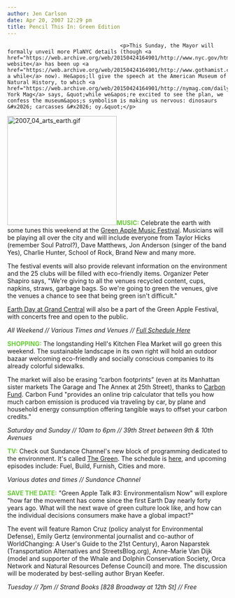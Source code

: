 ```yaml
---
author: Jen Carlson
date: Apr 20, 2007 12:29 pm
title: Pencil This In: Green Edition
---
```


	
										<p>This Sunday, the Mayor will formally unveil more PlaNYC details (though <a href="https://web.archive.org/web/20150424164901/http://www.nyc.gov/html/planyc2030/html/home/home.shtml">the website</a> has been up <a href="https://web.archive.org/web/20150424164901/http://www.gothamist.com/2006/12/12/map_of_the_day_85.php">for a while</a> now). He&apos;ll give the speech at the American Museum of Natural History, to which <a href="https://web.archive.org/web/20150424164901/http://nymag.com/daily/intel/2007/04/planyc_to_be_unveiled_on_earth.html">New York Mag</a> says, &quot;while we&apos;re excited to see the plan, we confess the museum&apos;s symbolism is making us nervous: dinosaurs &#x2026; carcasses &#x2026; oy.&quot;</p>

<p><img alt="2007_04_arts_earth.gif" src="https://web.archive.org/web/20150424164901im_/http://www.gothamist.com/attachments/arts_jen/2007_04_arts_earth.gif" width="250" height="250" class="right"><span style="color: #66cc33;"><strong>MUSIC:</strong></span> Celebrate the earth with some tunes this weekend at the <a href="https://web.archive.org/web/20150424164901/http://www.greenapplefestival.com/">Green Apple Music Festival</a>. Musicians will be playing all over the city and will include everyone from Taylor Hicks (remember Soul Patrol?), Dave Matthews, Jon Anderson (singer of the band Yes), Charlie Hunter, School of Rock, Brand New and many more. </p>

<p>The festival events will also provide relevant information on the environment and the 25 clubs will be filled with eco-friendly items. Organizer Peter Shapiro says, &quot;We&apos;re giving to all the venues recycled content, cups, napkins, straws, garbage bags. So we&apos;re going to green the venues, give the venues a chance to see that being green isn&apos;t difficult.&quot;</p>

<p><a href="https://web.archive.org/web/20150424164901/http://www.earthdayny.org/earthday_2007.html">Earth Day at Grand Central</a> will also be a part of the Green Apple Festival, with concerts free and open to the public. </p>

<p><em>All Weekend // Various Times and Venues // <a href="https://web.archive.org/web/20150424164901/http://www.greenapplefestival.com/web/newyork/index.php?option=com_gigcal&amp;Itemid=70">Full Schedule Here</a></em></p>

<p><span style="color: #66cc33;"><strong>SHOPPING:</strong></span> The longstanding Hell&apos;s Kitchen Flea Market will go green this weekend. The sustainable landscape in its own right will hold an outdoor bazaar welcoming eco-friendly and socially conscious companies to its already colorful sidewalks. </p>

<p>The market will also be erasing &#x201C;carbon footprints&#x201D; (even at its Manhattan sister markets The Garage and The Annex at 25th Street), thanks to <a href="https://web.archive.org/web/20150424164901/http://www.carbonfund.org/">Carbon Fund</a>. Carbon Fund &quot;provides an online trip calculator that tells you how much carbon emission is produced via traveling by car, by plane and household energy consumption offering tangible ways to offset your carbon credits.&quot;</p>

<p><em>Saturday and Sunday // 10am to 6pm // 39th Street between 9th &amp; 10th Avenues</em></p>

<p><span style="color: #66cc33;"><strong>TV:</strong></span> Check out Sundance Channel&apos;s new block of programming dedicated to the environment. It&apos;s called <a href="https://web.archive.org/web/20150424164901/http://www.sundancechannel.com/thegreen/#/homePage">The Green</a>. The schedule is <a href="https://web.archive.org/web/20150424164901/http://www.sundancechannel.com/series/thegreen_bigideas">here</a>, and upcoming episodes include: Fuel, Build, Furnish, Cities and more. </p>

<p><em>Various dates and times // Sundance Channel</em></p>

<p><span style="color: #66cc33;"><strong>SAVE THE DATE:</strong></span> &quot;Green Apple Talk #3: Environmentalism Now&quot; will explore &quot;how far the movement has come since the first Earth Day nearly forty years ago. What will the next wave of green culture look like, and how can the individual decisions consumers make have a global impact?&quot;</p>

<p>The event will feature Ramon Cruz (policy analyst for Environmental Defense), Emily Gertz (environmental journalist and co-author of WorldChanging: A User&apos;s Guide to the 21st Century), Aaron Naparstek (Transportation Alternatives and StreetsBlog.org), Anne-Marie Van Dijk (model and supporter of the Whale and Dolphin Conservation Society, Orca Network and Natural Resources Defense Council) and more. The discussion will be moderated by best-selling author Bryan Keefer.</p>

<p><em>Tuesday // 7pm // Strand Books [828 Broadway at 12th St] // Free</em></p>					
										
									
				